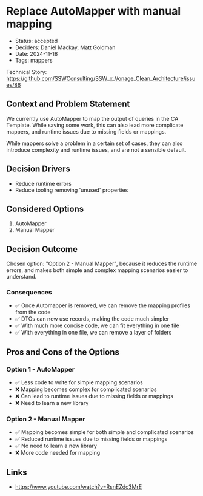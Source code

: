 # Replace AutoMapper with manual mapping

- Status: accepted
- Deciders: Daniel Mackay, Matt Goldman
- Date: 2024-11-18
- Tags: mappers

Technical Story: https://github.com/SSWConsulting/SSW_x_Vonage_Clean_Architecture/issues/86

## Context and Problem Statement

We currently use AutoMapper to map the output of queries in the CA Template. While saving some work, this can also lead more complicate mappers, and runtime issues due to missing fields or mappings.

While mappers solve a problem in a certain set of cases, they can also introduce complexity and runtime issues, and are not a sensible default.

## Decision Drivers

- Reduce runtime errors
- Reduce tooling removing 'unused' properties

## Considered Options

1. AutoMapper
2. Manual Mapper

## Decision Outcome

Chosen option: "Option 2 - Manual Mapper", because it reduces the runtime errors, and makes both simple and complex mapping scenarios easier to understand.

### Consequences <!-- optional -->

- ✅ Once Automapper is removed, we can remove the mapping profiles from the code
- ✅ DTOs can now use records, making the code much simpler
- ✅ With much more concise code, we can fit everything in one file
- ✅ With everything in one file, we can remove a layer of folders

## Pros and Cons of the Options

### Option 1 - AutoMapper

- ✅ Less code to write for simple mapping scenarios
- ❌ Mapping becomes complex for complicated scenarios
- ❌ Can lead to runtime issues due to missing fields or mappings
- ❌ Need to learn a new library

### Option 2 - Manual Mapper

- ✅ Mapping becomes simple for both simple and complicated scenarios
- ✅ Reduced runtime issues due to missing fields or mappings
- ✅ No need to learn a new library
- ❌ More code needed for mapping

## Links

- https://www.youtube.com/watch?v=RsnEZdc3MrE
